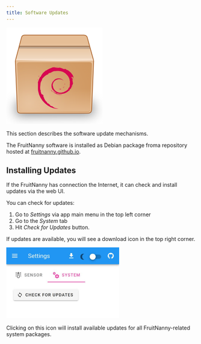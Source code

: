 ```yaml
---
title: Software Updates
---
```


<img alt="Debian Package" src="../../images/deb-package.png" class="float-right">

This section describes the software update mechanisms.

The FruitNanny software is installed as Debian package froma repository hosted
at [fruitnanny.github.io](http://fruitnanny.github.io/).


## Installing Updates

If the FruitNanny has connection the Internet, it can check and install
updates via the web UI.

You can check for updates:

1. Go to *Settings* via app main menu in the top left corner
2. Go to the *System* tab
3. Hit *Check for Updates* button.

If updates are available, you will see a download icon in the top right
corner.

<img alt="Updates available" src="../../images/updates.jpeg" style="max-width: 300px;">

Clicking on this icon will install available updates for all
FruitNanny-related system packages.
